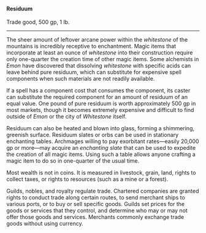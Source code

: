 #### Residuum

Trade good, 500 gp, 1 lb.

---

The sheer amount of leftover arcane power within the *whitestone* of the mountains is incredibly receptive to enchantment. Magic items that incorporate at least an ounce of *whitestone* into their construction require only one-quarter the creation time of other magic items. Some alchemists in *Emon* have discovered that dissolving *whitestone* with specific acids can leave behind pure residuum, which can substitute for expensive spell components when such materials are not readily available.

If a spell has a component cost that consumes the component, its caster can substitute the required component for an amount of residuum of an equal value. One pound of pure residuum is worth approximately 500 gp in most markets, though it becomes extremely expensive and difficult to find outside of *Emon* or the city of *Whitestone* itself.

Residuum can also be heated and blown into glass, forming a shimmering, greenish surface. Residuum slates or orbs can be used in stationary enchanting tables. Archmages willing to pay exorbitant rates—easily 20,000 gp or more—may acquire an *enchanting slate* that can be used to expedite the creation of all magic items. Using such a table allows anyone crafting a magic item to do so in one-quarter of the usual time.

Most wealth is not in coins. It is measured in livestock, grain, land, rights to collect taxes, or rights to resources (such as a mine or a forest).

Guilds, nobles, and royalty regulate trade. Chartered companies are granted rights to conduct trade along certain routes, to send merchant ships to various ports, or to buy or sell specific goods. Guilds set prices for the goods or services that they control, and determine who may or may not offer those goods and services. Merchants commonly exchange trade goods without using currency.



